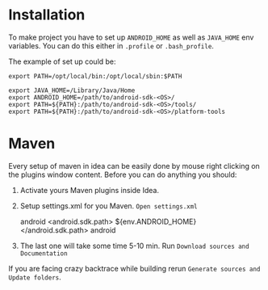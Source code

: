 # Installation
To make project you have to set up `ANDROID_HOME` as well as `JAVA_HOME` env variables.
You can do this either in `.profile` or `.bash_profile`.

The example of set up could be:

    export PATH=/opt/local/bin:/opt/local/sbin:$PATH

    export JAVA_HOME=/Library/Java/Home
    export ANDROID_HOME=/path/to/android-sdk-<OS>/
    export PATH=${PATH}:/path/to/android-sdk-<OS>/tools/
    export PATH=${PATH}:/path/to/android-sdk-<OS>/platform-tools

# Maven
Every setup of maven in idea can be easily done by mouse right clicking on the plugins window content.
Before you can do anything you should:
 1. Activate yours Maven plugins inside Idea.
 2. Setup settings.xml for you Maven. `Open settings.xml`

     <?xml version="1.0" encoding="UTF-8"?>
     <settings xmlns="http://maven.apache.org/SETTINGS/1.0.0"
               xmlns:xsi="http://www.w3.org/2001/XMLSchema-instance"
               xsi:schemaLocation="http://maven.apache.org/SETTINGS/1.0.0 http://maven.apache.org/xsd/settings-1.0.0.xsd">
         <profiles>
             <profile>
                 <id>android</id>
                 <properties>
                     <android.sdk.path>
                         ${env.ANDROID_HOME}
                     </android.sdk.path>
                 </properties>
             </profile>
         </profiles>
         <activeProfiles>
             <!--make the profile active all the time -->
             <activeProfile>android</activeProfile>
         </activeProfiles>
     </settings>

 3. The last one will take some time 5-10 min. Run `Download sources and Documentation`

If you are facing crazy backtrace while building rerun `Generate sources and Update folders`.
